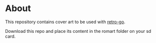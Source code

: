 # About

This repository contains cover art to be used with [retro-go](https://github.com/ducalex/retro-go).

Download this repo and place its content in the romart folder on your sd card.
